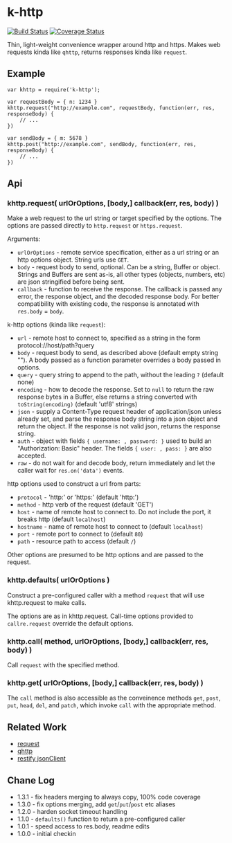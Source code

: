 k-http
======

[![Build Status](https://api.travis-ci.org/andrasq/node-k-http.svg?branch=master)](https://travis-ci.org/andrasq/node-k-http?branch=master)
[![Coverage Status](https://codecov.io/github/andrasq/node-k-http/coverage.svg?branch=master)](https://codecov.io/github/andrasq/node-k-http?branch=master)

Thin, light-weight convenience wrapper around http and https.
Makes web requests kinda like `qhttp`, returns responses kinda like `request`.


Example
-------

    var khttp = require('k-http');

    var requestBody = { n: 1234 }
    khttp.request("http://example.com", requestBody, function(err, res, responseBody) {
        // ...
    })

    var sendBody = { m: 5678 }
    khttp.post("http://example.com", sendBody, function(err, res, responseBody) {
        // ...
    })


Api
---

### khttp.request( urlOrOptions, [body,] callback(err, res, body) )

Make a web request to the url string or target specified by the options.
The options are passed directly to `http.request` or `https.request`.

Arguments:
- `urlOrOptions` - remote service specification, either as a url string
  or an http options object.  String urls use `GET`.
- `body` - request body to send, optional.  Can be a string, Buffer or object.
  Strings and Buffers are sent as-is, all other types (objects, numbers, etc)
  are json stringified before being sent.
- `callback` - function to receive the response.  The callback is passed any
  error, the response object, and the decoded response body.  For better compatibility
  with existing code, the response is annotated with `res.body` = `body`.

k-http options (kinda like `request`):
- `url` - remote host to connect to, specified as a string in the form
  protocol://host/path?query
- `body` - request body to send, as described above (default empty string "").
  A body passed as a function parameter overrides a body passed in options.
- `query` - query string to append to the path, without the leading `?` (default none)
- `encoding` - how to decode the response.  Set to `null` to return the raw
  response bytes in a Buffer, else returns a string converted with `toString(encoding)`
  (default 'utf8' strings)
- `json` - supply a Content-Type request header of application/json unless already set,
  and parse the response body string into a json object and return the object.
  If the response is not valid json, returns the response string.
- `auth` - object with fields `{ username: , password: }` used to build an
  "Authorization: Basic" header.  The fields `{ user: , pass: }` are also accepted.
- `raw` - do not wait for and decode body, return immediately and let the caller
  wait for `res.on('data')` events.

http options used to construct a url from parts:
- `protocol` - 'http:' or 'https:' (default 'http:')
- `method` - http verb of the request (default 'GET')
- `host` - name of remote host to connect to.  Do not include the port,
  it breaks http (default `localhost`)
- `hostname` - name of remote host to connect to (default `localhost`)
- `port` - remote port to connect to (default `80`)
- `path` - resource path to access (default `/`)

Other options are presumed to be http options and are passed to the request.

### khttp.defaults( urlOrOptions )

Construct a pre-configured caller with a method `request` that will use
khttp.request to make calls.

The options are as in khttp.request.  Call-time options provided to
`callre.request` override the default options.

### khttp.call( method, urlOrOptions, [body,] callback(err, res, body) )

Call `request` with the specified method.

### khttp.get( urlOrOptions, [body,] callback(err, res, body) )

The `call` method is also accessible as the conveinence methods `get`, `post`,
`put`, `head`, `del`, and `patch`, which invoke `call` with the appropriate method.


Related Work
------------

- [request](http://npmjs.org/package/request)
- [qhttp](http://npmjs.org/package/qhttp)
- [restify jsonClient](http://npmjs.org/package/restify)


Chane Log
---------

- 1.3.1 - fix headers merging to always copy, 100% code coverage
- 1.3.0 - fix options merging, add `get`/`put`/`post` etc aliases
- 1.2.0 - harden socket timeout handling
- 1.1.0 - `defaults()` function to return a pre-configured caller
- 1.0.1 - speed access to res.body, readme edits
- 1.0.0 - initial checkin
